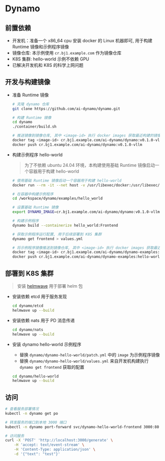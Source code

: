 # Dynamo

## 前置依赖

* 开发机：准备一个 x86_64 cpu 安装 docker 的 Linux 机器即可, 用于构建 Runtime 镜像和示例程序镜像
* 镜像仓库: 本示例使用 `cr.bj1.example.com` 作为镜像仓库
* K8S 集群: hello-world 示例不依赖 GPU
* 已解决开发机和 K8S 的科学上网问题

## 开发与构建镜像

* 准备 Runtime 镜像

    ```bash
    # 克隆 dynamo 仓库
    git clone https://github.com/ai-dynamo/dynamo.git

    # 构建 Runtime 镜像
    cd dynamo
    ./container/build.sh

    # 推送镜像到镜像仓库, 其中 <image-id> 执行 docker images 获取最近构建的镜像
    docker tag <image-id> cr.bj1.example.com/ai-dynamo/dynamo:v0.1.0-vllm
    docker push cr.bj1.example.com/ai-dynamo/dynamo:v0.1.0-vllm
    ```

* 构建示例程序 hello-world

    > 为了不依赖 ubuntu 24.04 环境，本构建使用基础 Runtime 镜像启动一个容器用于构建 hello-world

    ```bash
    # 使用基础 Runtime 镜像启动一个容器用于构建 hello-world
    docker run --rm -it --net host -v /usr/libexec/docker:/usr/libexec/docker -v /root/.docker:/root/.docker -v /var/run/docker.sock:/var/run/docker.sock -v /usr/bin/docker:/usr/bin/docker cr.bj1.example.com/ai-dynamo/dynamo:v0.1.0-vllm bash

    # 在容器中构建示例程序
    cd /workspace/dynamo/examples/hello_world

    # 设置基础 Runtime 镜像
    export DYNAMO_IMAGE=cr.bj1.example.com/ai-dynamo/dynamo:v0.1.0-vllm

    # 构建示例程序
    dynamo build --containerize hello_world:Frontend

    # 获取示例程序运行配置, 用于后续部署到 K8S 集群
    dynamo get frontend > values.yml

    # 将示例程序镜像推送到镜像仓库, 其中 <image-id> 执行 docker images 获取最近构建的镜像
    docker tag <image-id> cr.bj1.example.com/ai-dynamo/dynamo-examples:hello-world
    docker push cr.bj1.example.com/ai-dynamo/dynamo-examples:hello-world
    ```

## 部署到 K8S 集群

> 安装 [helmwave](https://docs.helmwave.app/0.29.x/install/) 用于部署 helm 包

* 安装依赖 etcd 用于服务发现

    ```bash
    cd dynamo/etcd
    helmwave up --build
    ```

* 安装依赖 nats 用于 PD 消息传递

    ```bash
    cd dynamo/nats
    helmwave up --build
    ```

* 安装 dynamo hello-world 示例程序

    * 替换 `dynamo/dynamo-hello-world/patch.yml` 中的 `image` 为示例程序镜像
    * 替换 `dynamo/dynamo-hello-world/values.yml` 来自开发机构建执行 `dynamo get frontend` 获取的配置

    ```bash
    cd dynamo/hello-world
    helmwave up --build
    ```

## 访问

```bash
# 查看服务部署情况
kubectl -n dynamo get po 

# 转发服务的端口到本地 3000 端口
kubectl -n dynamo port-forward svc/dynamo-hello-world-frontend 3000:80

# 访问服务
curl -X 'POST' 'http://localhost:3000/generate' \
    -H 'accept: text/event-stream' \
    -H 'Content-Type: application/json' \
    -d '{"text": "test"}'
```
